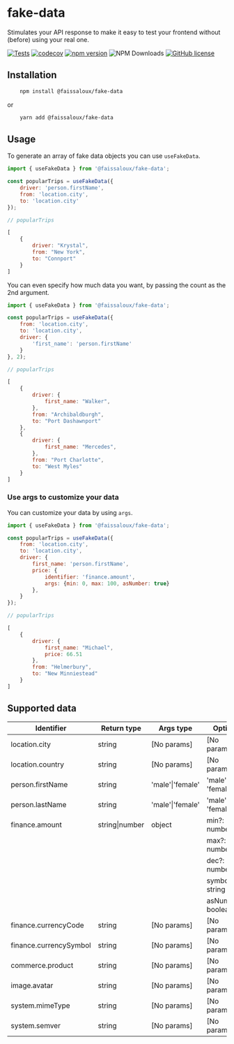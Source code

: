 # fake-data

Stimulates your API response to make it easy to test your frontend without (before) using your real one.

[![Tests](https://github.com/faissaloux/fake-data/actions/workflows/test.yml/badge.svg)](https://github.com/faissaloux/fake-data/actions/workflows/test.yml) [![codecov](https://codecov.io/gh/faissaloux/fake-data/graph/badge.svg)](https://codecov.io/gh/faissaloux/fake-data) [![npm version](https://badge.fury.io/js/@faissaloux%2Ffake-data.svg)](https://badge.fury.io/js/@faissaloux%2Ffake-data) ![NPM Downloads](https://img.shields.io/npm/d18m/%40faissaloux%2Ffake-data) [![GitHub license](https://img.shields.io/badge/license-MIT-blue.svg)](https://github.com/faissaloux/fake-data/blob/main/LICENSE)

## Installation

```bash
    npm install @faissaloux/fake-data
```
or
```bash
    yarn add @faissaloux/fake-data
```

## Usage

To generate an array of fake data objects you can use `useFakeData`.
```js
import { useFakeData } from '@faissaloux/fake-data';

const popularTrips = useFakeData({
    driver: 'person.firstName',
    from: 'location.city',
    to: 'location.city'
});
```

```js
// popularTrips

[
    {
        driver: "Krystal",
        from: "New York",
        to: "Connport"
    }
]
```

You can even specify how much data you want, by passing the count as the 2nd argument.
```js
import { useFakeData } from '@faissaloux/fake-data';

const popularTrips = useFakeData({
    from: 'location.city',
    to: 'location.city',
    driver: {
        'first_name': 'person.firstName'
    }
}, 2);
```

```js
// popularTrips

[
    {
        driver: {
            first_name: "Walker",
        },
        from: "Archibaldburgh",
        to: "Port Dashawnport"
    },
    {
        driver: {
            first_name: "Mercedes",
        },
        from: "Port Charlotte",
        to: "West Myles"
    }
]
```

### Use args to customize your data
You can customize your data by using `args`.

```js
import { useFakeData } from '@faissaloux/fake-data';

const popularTrips = useFakeData({
    from: 'location.city',
    to: 'location.city',
    driver: {
        first_name: 'person.firstName',
        price: {
            identifier: 'finance.amount',
            args: {min: 0, max: 100, asNumber: true}
        },
    }
});
```

```js
// popularTrips

[
    {
        driver: {
            first_name: "Michael",
            price: 66.51
        },
        from: "Helmerbury",
        to: "New Minniestead"
    }
]
```

## Supported data
| Identifier            | Return type       | Args type             | Options               |
| --------------------- | ----------------- | --------------------- | --------------------- |
| location.city         | string            | [No params]           | [No params]           |
| location.country      | string            | [No params]           | [No params]           |
| person.firstName      | string            | 'male'\|'female'      | 'male' or 'female'    |
| person.lastName       | string            | 'male'\|'female'      | 'male' or 'female'    |
| finance.amount        | string\|number    | object                | min?: number          |
|                       |                   |                       | max?: number          |
|                       |                   |                       | dec?: number          |
|                       |                   |                       | symbol: string        |
|                       |                   |                       | asNumber?: boolean    |
| finance.currencyCode  | string            | [No params]           | [No params]           |
| finance.currencySymbol| string            | [No params]           | [No params]           |
| commerce.product      | string            | [No params]           | [No params]           |
| image.avatar          | string            | [No params]           | [No params]           |
| system.mimeType       | string            | [No params]           | [No params]           |
| system.semver         | string            | [No params]           | [No params]           |
